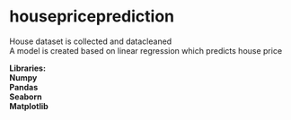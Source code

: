 # housepriceprediction
House dataset is collected and datacleaned<br>
A model is created  based on linear regression which predicts house price<br>

<b>Libraries:<br>
 <b>Numpy<br>
 <b>Pandas<br>
 <b>Seaborn<br>
 <b>Matplotlib 

